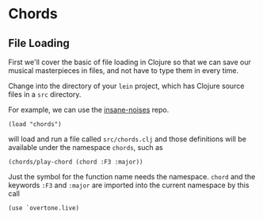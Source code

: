 Chords
============

## File Loading

First we'll cover the basic of file loading in Clojure so that we can
save our musical masterpieces in files, and not have to type
them in every time.

Change into the directory of your `lein` project, which has Clojure source
files in a `src` directory.

For example, we can use the [insane-noises]() repo.

```
(load "chords")
```

will load and run a file called `src/chords.clj`
and those definitions will be available under the namespace
`chords`, such as

```
(chords/play-chord (chord :F3 :major))
```

Just the symbol for the function name needs the namespace.
`chord` and the keywords `:F3` and `:major` are imported
into the current namespace by this call
```
(use `overtone.live)
```

